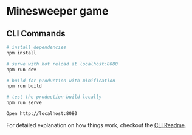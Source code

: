 # Minesweeper game


## CLI Commands

``` bash
# install dependencies
npm install

# serve with hot reload at localhost:8080
npm run dev

# build for production with minification
npm run build

# test the production build locally
npm run serve

Open http://localhost:8080
```


For detailed explanation on how things work, checkout the [CLI Readme](https://github.com/developit/preact-cli/blob/master/README.md).
